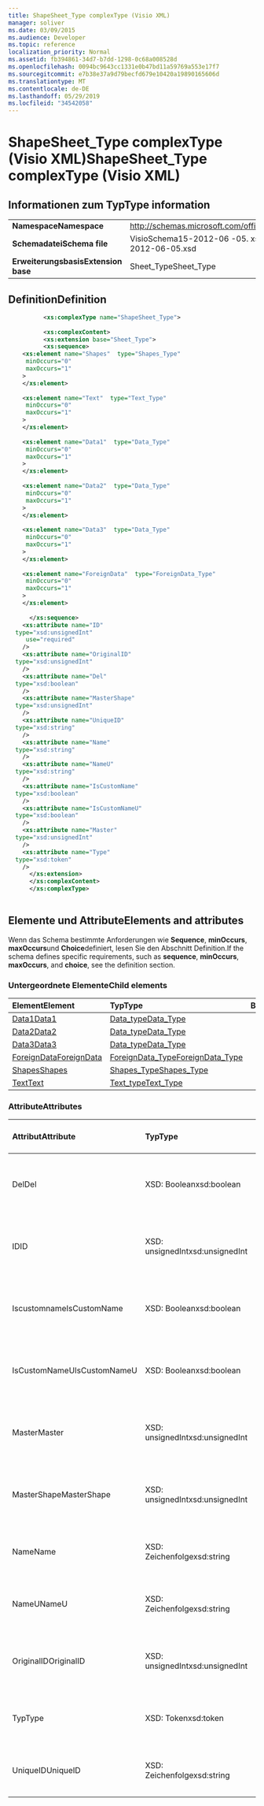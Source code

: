 ```yaml
---
title: ShapeSheet_Type complexType (Visio XML)
manager: soliver
ms.date: 03/09/2015
ms.audience: Developer
ms.topic: reference
localization_priority: Normal
ms.assetid: fb394861-34d7-b7dd-1298-0c68a008528d
ms.openlocfilehash: 0094bc9643cc1331e0b47bd11a59769a553e17f7
ms.sourcegitcommit: e7b38e37a9d79becfd679e10420a19890165606d
ms.translationtype: MT
ms.contentlocale: de-DE
ms.lasthandoff: 05/29/2019
ms.locfileid: "34542058"
---
```

# <a name="shapesheettype-complextype-visio-xml"></a><span data-ttu-id="9f1e1-102">ShapeSheet_Type complexType (Visio XML)</span><span class="sxs-lookup"><span data-stu-id="9f1e1-102">ShapeSheet_Type complexType (Visio XML)</span></span>

## <a name="type-information"></a><span data-ttu-id="9f1e1-103">Informationen zum Typ</span><span class="sxs-lookup"><span data-stu-id="9f1e1-103">Type information</span></span>

|||
|:-----|:-----|
|<span data-ttu-id="9f1e1-104">**Namespace**</span><span class="sxs-lookup"><span data-stu-id="9f1e1-104">**Namespace**</span></span> <br/> |http://schemas.microsoft.com/office/visio/2011/1/core  <br/> |
|<span data-ttu-id="9f1e1-105">**Schemadatei**</span><span class="sxs-lookup"><span data-stu-id="9f1e1-105">**Schema file**</span></span> <br/> |<span data-ttu-id="9f1e1-106">VisioSchema15-2012-06 -05. xsd</span><span class="sxs-lookup"><span data-stu-id="9f1e1-106">VisioSchema15-2012-06-05.xsd</span></span>  <br/> |
|<span data-ttu-id="9f1e1-107">**Erweiterungsbasis**</span><span class="sxs-lookup"><span data-stu-id="9f1e1-107">**Extension base**</span></span> <br/> |<span data-ttu-id="9f1e1-108">Sheet_Type</span><span class="sxs-lookup"><span data-stu-id="9f1e1-108">Sheet_Type</span></span>  <br/> |
   
## <a name="definition"></a><span data-ttu-id="9f1e1-109">Definition</span><span class="sxs-lookup"><span data-stu-id="9f1e1-109">Definition</span></span>

```XML
          <xs:complexType name="ShapeSheet_Type">
          
          <xs:complexContent>
          <xs:extension base="Sheet_Type">
          <xs:sequence>
    <xs:element name="Shapes"  type="Shapes_Type"
     minOccurs="0"
     maxOccurs="1"
    >
    </xs:element>
    
    <xs:element name="Text"  type="Text_Type"
     minOccurs="0"
     maxOccurs="1"
    >
    </xs:element>
    
    <xs:element name="Data1"  type="Data_Type"
     minOccurs="0"
     maxOccurs="1"
    >
    </xs:element>
    
    <xs:element name="Data2"  type="Data_Type"
     minOccurs="0"
     maxOccurs="1"
    >
    </xs:element>
    
    <xs:element name="Data3"  type="Data_Type"
     minOccurs="0"
     maxOccurs="1"
    >
    </xs:element>
    
    <xs:element name="ForeignData"  type="ForeignData_Type"
     minOccurs="0"
     maxOccurs="1"
    >
    </xs:element>
    
      </xs:sequence>
    <xs:attribute name="ID"
  type="xsd:unsignedInt"
     use="required"
    />
    <xs:attribute name="OriginalID"
  type="xsd:unsignedInt"
    />
    <xs:attribute name="Del"
  type="xsd:boolean"
    />
    <xs:attribute name="MasterShape"
  type="xsd:unsignedInt"
    />
    <xs:attribute name="UniqueID"
  type="xsd:string"
    />
    <xs:attribute name="Name"
  type="xsd:string"
    />
    <xs:attribute name="NameU"
  type="xsd:string"
    />
    <xs:attribute name="IsCustomName"
  type="xsd:boolean"
    />
    <xs:attribute name="IsCustomNameU"
  type="xsd:boolean"
    />
    <xs:attribute name="Master"
  type="xsd:unsignedInt"
    />
    <xs:attribute name="Type"
  type="xsd:token"
    />
      </xs:extension>
      </xs:complexContent>
      </xs:complexType>
      
```

## <a name="elements-and-attributes"></a><span data-ttu-id="9f1e1-110">Elemente und Attribute</span><span class="sxs-lookup"><span data-stu-id="9f1e1-110">Elements and attributes</span></span>

<span data-ttu-id="9f1e1-111">Wenn das Schema bestimmte Anforderungen wie **Sequence**, **minOccurs**, **maxOccurs**und **Choice**definiert, lesen Sie den Abschnitt Definition.</span><span class="sxs-lookup"><span data-stu-id="9f1e1-111">If the schema defines specific requirements, such as **sequence**, **minOccurs**, **maxOccurs**, and **choice**, see the definition section.</span></span> 
  
### <a name="child-elements"></a><span data-ttu-id="9f1e1-112">Untergeordnete Elemente</span><span class="sxs-lookup"><span data-stu-id="9f1e1-112">Child elements</span></span>

|<span data-ttu-id="9f1e1-113">**Element**</span><span class="sxs-lookup"><span data-stu-id="9f1e1-113">**Element**</span></span>|<span data-ttu-id="9f1e1-114">**Typ**</span><span class="sxs-lookup"><span data-stu-id="9f1e1-114">**Type**</span></span>|<span data-ttu-id="9f1e1-115">**Beschreibung**</span><span class="sxs-lookup"><span data-stu-id="9f1e1-115">**Description**</span></span>|
|:-----|:-----|:-----|
|[<span data-ttu-id="9f1e1-116">Data1</span><span class="sxs-lookup"><span data-stu-id="9f1e1-116">Data1</span></span>](data1-element-shapesheet_type-complextypevisio-xml.md) <br/> |[<span data-ttu-id="9f1e1-117">Data_type</span><span class="sxs-lookup"><span data-stu-id="9f1e1-117">Data_Type</span></span>](data_type-complextypevisio-xml.md) <br/> ||
|[<span data-ttu-id="9f1e1-118">Data2</span><span class="sxs-lookup"><span data-stu-id="9f1e1-118">Data2</span></span>](data2-element-shapesheet_type-complextypevisio-xml.md) <br/> |[<span data-ttu-id="9f1e1-119">Data_type</span><span class="sxs-lookup"><span data-stu-id="9f1e1-119">Data_Type</span></span>](data_type-complextypevisio-xml.md) <br/> ||
|[<span data-ttu-id="9f1e1-120">Data3</span><span class="sxs-lookup"><span data-stu-id="9f1e1-120">Data3</span></span>](data3-element-shapesheet_type-complextypevisio-xml.md) <br/> |[<span data-ttu-id="9f1e1-121">Data_type</span><span class="sxs-lookup"><span data-stu-id="9f1e1-121">Data_Type</span></span>](data_type-complextypevisio-xml.md) <br/> ||
|[<span data-ttu-id="9f1e1-122">ForeignData</span><span class="sxs-lookup"><span data-stu-id="9f1e1-122">ForeignData</span></span>](foreigndata-element-shapesheet_type-complextypevisio-xml.md) <br/> |[<span data-ttu-id="9f1e1-123">ForeignData_Type</span><span class="sxs-lookup"><span data-stu-id="9f1e1-123">ForeignData_Type</span></span>](foreigndata_type-complextypevisio-xml.md) <br/> ||
|[<span data-ttu-id="9f1e1-124">Shapes</span><span class="sxs-lookup"><span data-stu-id="9f1e1-124">Shapes</span></span>](shapes-element-shapesheet_type-complextypevisio-xml.md) <br/> |[<span data-ttu-id="9f1e1-125">Shapes_Type</span><span class="sxs-lookup"><span data-stu-id="9f1e1-125">Shapes_Type</span></span>](shapes_type-complextypevisio-xml.md) <br/> ||
|[<span data-ttu-id="9f1e1-126">Text</span><span class="sxs-lookup"><span data-stu-id="9f1e1-126">Text</span></span>](text-element-shapesheet_type-complextypevisio-xml.md) <br/> |[<span data-ttu-id="9f1e1-127">Text_type</span><span class="sxs-lookup"><span data-stu-id="9f1e1-127">Text_Type</span></span>](text_type-complextypevisio-xml.md) <br/> ||
   
### <a name="attributes"></a><span data-ttu-id="9f1e1-128">Attribute</span><span class="sxs-lookup"><span data-stu-id="9f1e1-128">Attributes</span></span>

|<span data-ttu-id="9f1e1-129">**Attribut**</span><span class="sxs-lookup"><span data-stu-id="9f1e1-129">**Attribute**</span></span>|<span data-ttu-id="9f1e1-130">**Typ**</span><span class="sxs-lookup"><span data-stu-id="9f1e1-130">**Type**</span></span>|<span data-ttu-id="9f1e1-131">**Erforderlich**</span><span class="sxs-lookup"><span data-stu-id="9f1e1-131">**Required**</span></span>|<span data-ttu-id="9f1e1-132">**Beschreibung**</span><span class="sxs-lookup"><span data-stu-id="9f1e1-132">**Description**</span></span>|<span data-ttu-id="9f1e1-133">**Mögliche Werte**</span><span class="sxs-lookup"><span data-stu-id="9f1e1-133">**Possible values**</span></span>|
|:-----|:-----|:-----|:-----|:-----|
|<span data-ttu-id="9f1e1-134">Del</span><span class="sxs-lookup"><span data-stu-id="9f1e1-134">Del</span></span>  <br/> |<span data-ttu-id="9f1e1-135">XSD: Boolean</span><span class="sxs-lookup"><span data-stu-id="9f1e1-135">xsd:boolean</span></span>  <br/> |<span data-ttu-id="9f1e1-136">Optional</span><span class="sxs-lookup"><span data-stu-id="9f1e1-136">optional</span></span>  <br/> ||<span data-ttu-id="9f1e1-137">Werte des XSD: Boolean-Typs.</span><span class="sxs-lookup"><span data-stu-id="9f1e1-137">Values of the xsd:boolean type.</span></span>  <br/> |
|<span data-ttu-id="9f1e1-138">ID</span><span class="sxs-lookup"><span data-stu-id="9f1e1-138">ID</span></span>  <br/> |<span data-ttu-id="9f1e1-139">XSD: unsignedInt</span><span class="sxs-lookup"><span data-stu-id="9f1e1-139">xsd:unsignedInt</span></span>  <br/> |<span data-ttu-id="9f1e1-140">erforderlich</span><span class="sxs-lookup"><span data-stu-id="9f1e1-140">required</span></span>  <br/> ||<span data-ttu-id="9f1e1-141">Werte des XSD: unsignedInt-Typs.</span><span class="sxs-lookup"><span data-stu-id="9f1e1-141">Values of the xsd:unsignedInt type.</span></span>  <br/> |
|<span data-ttu-id="9f1e1-142">Iscustomname</span><span class="sxs-lookup"><span data-stu-id="9f1e1-142">IsCustomName</span></span>  <br/> |<span data-ttu-id="9f1e1-143">XSD: Boolean</span><span class="sxs-lookup"><span data-stu-id="9f1e1-143">xsd:boolean</span></span>  <br/> |<span data-ttu-id="9f1e1-144">Optional</span><span class="sxs-lookup"><span data-stu-id="9f1e1-144">optional</span></span>  <br/> ||<span data-ttu-id="9f1e1-145">Werte des XSD: Boolean-Typs.</span><span class="sxs-lookup"><span data-stu-id="9f1e1-145">Values of the xsd:boolean type.</span></span>  <br/> |
|<span data-ttu-id="9f1e1-146">IsCustomNameU</span><span class="sxs-lookup"><span data-stu-id="9f1e1-146">IsCustomNameU</span></span>  <br/> |<span data-ttu-id="9f1e1-147">XSD: Boolean</span><span class="sxs-lookup"><span data-stu-id="9f1e1-147">xsd:boolean</span></span>  <br/> |<span data-ttu-id="9f1e1-148">Optional</span><span class="sxs-lookup"><span data-stu-id="9f1e1-148">optional</span></span>  <br/> ||<span data-ttu-id="9f1e1-149">Werte des XSD: Boolean-Typs.</span><span class="sxs-lookup"><span data-stu-id="9f1e1-149">Values of the xsd:boolean type.</span></span>  <br/> |
|<span data-ttu-id="9f1e1-150">Master</span><span class="sxs-lookup"><span data-stu-id="9f1e1-150">Master</span></span>  <br/> |<span data-ttu-id="9f1e1-151">XSD: unsignedInt</span><span class="sxs-lookup"><span data-stu-id="9f1e1-151">xsd:unsignedInt</span></span>  <br/> |<span data-ttu-id="9f1e1-152">Optional</span><span class="sxs-lookup"><span data-stu-id="9f1e1-152">optional</span></span>  <br/> ||<span data-ttu-id="9f1e1-153">Werte des XSD: unsignedInt-Typs.</span><span class="sxs-lookup"><span data-stu-id="9f1e1-153">Values of the xsd:unsignedInt type.</span></span>  <br/> |
|<span data-ttu-id="9f1e1-154">MasterShape</span><span class="sxs-lookup"><span data-stu-id="9f1e1-154">MasterShape</span></span>  <br/> |<span data-ttu-id="9f1e1-155">XSD: unsignedInt</span><span class="sxs-lookup"><span data-stu-id="9f1e1-155">xsd:unsignedInt</span></span>  <br/> |<span data-ttu-id="9f1e1-156">Optional</span><span class="sxs-lookup"><span data-stu-id="9f1e1-156">optional</span></span>  <br/> ||<span data-ttu-id="9f1e1-157">Werte des XSD: unsignedInt-Typs.</span><span class="sxs-lookup"><span data-stu-id="9f1e1-157">Values of the xsd:unsignedInt type.</span></span>  <br/> |
|<span data-ttu-id="9f1e1-158">Name</span><span class="sxs-lookup"><span data-stu-id="9f1e1-158">Name</span></span>  <br/> |<span data-ttu-id="9f1e1-159">XSD: Zeichenfolge</span><span class="sxs-lookup"><span data-stu-id="9f1e1-159">xsd:string</span></span>  <br/> |<span data-ttu-id="9f1e1-160">Optional</span><span class="sxs-lookup"><span data-stu-id="9f1e1-160">optional</span></span>  <br/> ||<span data-ttu-id="9f1e1-161">Werte des Typs XSD: String.</span><span class="sxs-lookup"><span data-stu-id="9f1e1-161">Values of the xsd:string type.</span></span>  <br/> |
|<span data-ttu-id="9f1e1-162">NameU</span><span class="sxs-lookup"><span data-stu-id="9f1e1-162">NameU</span></span>  <br/> |<span data-ttu-id="9f1e1-163">XSD: Zeichenfolge</span><span class="sxs-lookup"><span data-stu-id="9f1e1-163">xsd:string</span></span>  <br/> |<span data-ttu-id="9f1e1-164">Optional</span><span class="sxs-lookup"><span data-stu-id="9f1e1-164">optional</span></span>  <br/> ||<span data-ttu-id="9f1e1-165">Werte des Typs XSD: String.</span><span class="sxs-lookup"><span data-stu-id="9f1e1-165">Values of the xsd:string type.</span></span>  <br/> |
|<span data-ttu-id="9f1e1-166">OriginalID</span><span class="sxs-lookup"><span data-stu-id="9f1e1-166">OriginalID</span></span>  <br/> |<span data-ttu-id="9f1e1-167">XSD: unsignedInt</span><span class="sxs-lookup"><span data-stu-id="9f1e1-167">xsd:unsignedInt</span></span>  <br/> |<span data-ttu-id="9f1e1-168">Optional</span><span class="sxs-lookup"><span data-stu-id="9f1e1-168">optional</span></span>  <br/> ||<span data-ttu-id="9f1e1-169">Werte des XSD: unsignedInt-Typs.</span><span class="sxs-lookup"><span data-stu-id="9f1e1-169">Values of the xsd:unsignedInt type.</span></span>  <br/> |
|<span data-ttu-id="9f1e1-170">Typ</span><span class="sxs-lookup"><span data-stu-id="9f1e1-170">Type</span></span>  <br/> |<span data-ttu-id="9f1e1-171">XSD: Token</span><span class="sxs-lookup"><span data-stu-id="9f1e1-171">xsd:token</span></span>  <br/> |<span data-ttu-id="9f1e1-172">Optional</span><span class="sxs-lookup"><span data-stu-id="9f1e1-172">optional</span></span>  <br/> ||<span data-ttu-id="9f1e1-173">Werte des XSD: Token-Typs.</span><span class="sxs-lookup"><span data-stu-id="9f1e1-173">Values of the xsd:token type.</span></span>  <br/> |
|<span data-ttu-id="9f1e1-174">UniqueID</span><span class="sxs-lookup"><span data-stu-id="9f1e1-174">UniqueID</span></span>  <br/> |<span data-ttu-id="9f1e1-175">XSD: Zeichenfolge</span><span class="sxs-lookup"><span data-stu-id="9f1e1-175">xsd:string</span></span>  <br/> |<span data-ttu-id="9f1e1-176">Optional</span><span class="sxs-lookup"><span data-stu-id="9f1e1-176">optional</span></span>  <br/> ||<span data-ttu-id="9f1e1-177">Werte des Typs XSD: String.</span><span class="sxs-lookup"><span data-stu-id="9f1e1-177">Values of the xsd:string type.</span></span>  <br/> |
   

